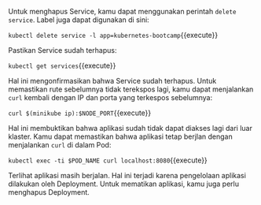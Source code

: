 Untuk menghapus Service, kamu dapat menggunakan perintah `delete service`. Label juga dapat digunakan di sini:

`kubectl delete service -l app=kubernetes-bootcamp`{{execute}}

Pastikan Service sudah terhapus:

`kubectl get services`{{execute}}

Hal ini mengonfirmasikan bahwa Service sudah terhapus. Untuk memastikan rute sebelumnya tidak terekspos lagi, kamu dapat menjalankan `curl` kembali dengan IP dan porta yang terkespos sebelumnya:

`curl $(minikube ip):$NODE_PORT`{{execute}}

Hal ini membuktikan bahwa aplikasi sudah tidak dapat diakses lagi dari luar klaster.
Kamu dapat memastikan bahwa aplikasi tetap berjlan dengan menjalankan `curl` di dalam Pod:

`kubectl exec -ti $POD_NAME curl localhost:8080`{{execute}}

Terlihat aplikasi masih berjalan. Hal ini terjadi karena pengelolaan aplikasi dilakukan oleh Deployment. Untuk mematikan aplikasi, kamu juga perlu menghapus Deployment.
